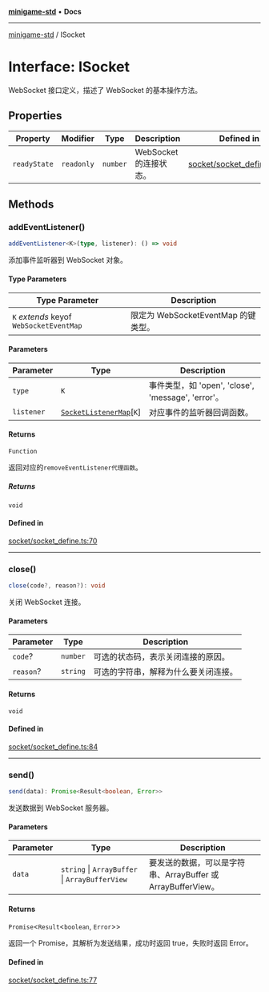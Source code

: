 [**minigame-std**](../README.md) • **Docs**

***

[minigame-std](../README.md) / ISocket

# Interface: ISocket

WebSocket 接口定义，描述了 WebSocket 的基本操作方法。

## Properties

| Property | Modifier | Type | Description | Defined in |
| ------ | ------ | ------ | ------ | ------ |
| `readyState` | `readonly` | `number` | WebSocket 的连接状态。 | [socket/socket\_define.ts:61](https://github.com/JiangJie/minigame-std/blob/1d046e44c5931182cced8ad59c3bf51847c8ead7/src/std/socket/socket_define.ts#L61) |

## Methods

### addEventListener()

```ts
addEventListener<K>(type, listener): () => void
```

添加事件监听器到 WebSocket 对象。

#### Type Parameters

| Type Parameter | Description |
| ------ | ------ |
| `K` *extends* keyof `WebSocketEventMap` | 限定为 WebSocketEventMap 的键类型。 |

#### Parameters

| Parameter | Type | Description |
| ------ | ------ | ------ |
| `type` | `K` | 事件类型，如 'open', 'close', 'message', 'error'。 |
| `listener` | [`SocketListenerMap`](SocketListenerMap.md)\[`K`\] | 对应事件的监听器回调函数。 |

#### Returns

`Function`

返回对应的`removeEventListener代理函数`。

##### Returns

`void`

#### Defined in

[socket/socket\_define.ts:70](https://github.com/JiangJie/minigame-std/blob/1d046e44c5931182cced8ad59c3bf51847c8ead7/src/std/socket/socket_define.ts#L70)

***

### close()

```ts
close(code?, reason?): void
```

关闭 WebSocket 连接。

#### Parameters

| Parameter | Type | Description |
| ------ | ------ | ------ |
| `code`? | `number` | 可选的状态码，表示关闭连接的原因。 |
| `reason`? | `string` | 可选的字符串，解释为什么要关闭连接。 |

#### Returns

`void`

#### Defined in

[socket/socket\_define.ts:84](https://github.com/JiangJie/minigame-std/blob/1d046e44c5931182cced8ad59c3bf51847c8ead7/src/std/socket/socket_define.ts#L84)

***

### send()

```ts
send(data): Promise<Result<boolean, Error>>
```

发送数据到 WebSocket 服务器。

#### Parameters

| Parameter | Type | Description |
| ------ | ------ | ------ |
| `data` | `string` \| `ArrayBuffer` \| `ArrayBufferView` | 要发送的数据，可以是字符串、ArrayBuffer 或 ArrayBufferView。 |

#### Returns

`Promise`\<`Result`\<`boolean`, `Error`\>\>

返回一个 Promise，其解析为发送结果，成功时返回 true，失败时返回 Error。

#### Defined in

[socket/socket\_define.ts:77](https://github.com/JiangJie/minigame-std/blob/1d046e44c5931182cced8ad59c3bf51847c8ead7/src/std/socket/socket_define.ts#L77)
